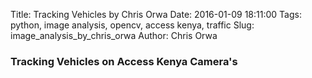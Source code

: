 
Title: Tracking Vehicles by Chris Orwa
Date: 2016-01-09 18:11:00
Tags: python, image analysis, opencv, access kenya, traffic
Slug: image_analysis_by_chris_orwa
Author: Chris Orwa
### Tracking Vehicles on Access Kenya Camera's
